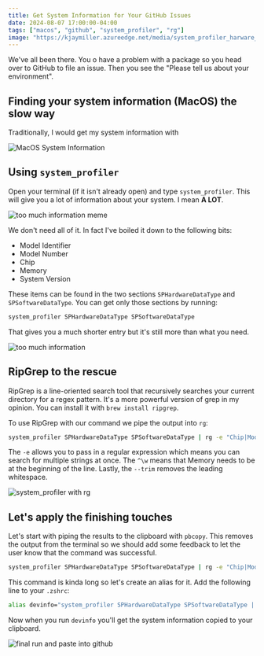 ```yaml
---
title: Get System Information for Your GitHub Issues
date: 2024-08-07 17:00:00-04:00
tags: ["macos", "github", "system_profiler", "rg"]
image: "https://kjaymiller.azureedge.net/media/system_profiler_harware_software_filtered.png"
---
```


We've all been there. You o have a problem with a package so you head over to GitHub to file an issue. Then you see the "Please tell us about your environment".

## Finding your system information (MacOS) the slow way

Traditionally, I would get my system information with

![MacOS System Information](https://kjaymiller.azureedge.net/media/macos_system_info.gif)

## Using `system_profiler`

Open your terminal (if it isn't already open) and type `system_profiler`. This will give you a lot of information about your system. I mean **A LOT**.

![too much information meme](https://kjaymiller.azureedge.net/media/oh_no_system_profiler_millionaire.jpg)

We don't need all of it. In fact I've boiled it down to the following bits:

- Model Identifier
- Model Number
- Chip
- Memory
- System Version

These items can be found in the two sections `SPHardwareDataType` and `SPSoftwareDataType`. You can get only those sections by running:

```sh
system_profiler SPHardwareDataType SPSoftwareDataType
```

That gives you a much shorter entry but it's still more than what you need.

![too much information](https://kjaymiller.azureedge.net/media/system_profiler_hardware_software_full.png)

## RipGrep to the rescue

RipGrep is a line-oriented search tool that recursively searches your current directory for a regex pattern. It's a more powerful version of grep in my opinion. You can install it with `brew install ripgrep`.

To use RipGrep with our command we pipe the output into `rg`:

```sh
system_profiler SPHardwareDataType SPSoftwareDataType | rg -e "Chip|Model|System Version|^\W*Memory" --trim
```

The `-e` allows you to pass in a regular expression which means you can search for multiple strings at once. The `^\w` means that Memory needs to be at the beginning of the line. Lastly, the `--trim` removes the leading whitespace.

![system_profiler with rg](https://kjaymiller.azureedge.net/media/system_profiler_harware_software_filtered.png)

## Let's apply the finishing touches

Let's start with piping the results to the clipboard with `pbcopy`. This removes the output from the terminal so we should add some feedback to let the user know that the command was successful.

```sh
system_profiler SPHardwareDataType SPSoftwareDataType | rg -e "Chip|Model|System Version|^\W*Memory" --trim | pbcopy; echo "System information copied to clipboard"
```

This command is kinda long so let's create an alias for it. Add the following line to your `.zshrc`:

```sh
alias devinfo="system_profiler SPHardwareDataType SPSoftwareDataType | rg -e 'Chip|Model|System Version|^\W*Memory' --trim | pbcopy; echo 'System information copied to clipboard'"
```

Now when you run `devinfo` you'll get the system information copied to your clipboard.

![final run and paste into github](https://kjaymiller.azureedge.net/media/devinfo_final.gif)
